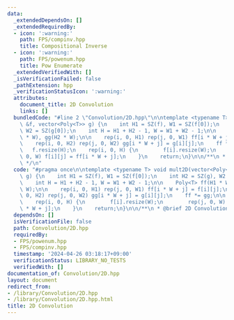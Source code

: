 ```yaml
---
data:
  _extendedDependsOn: []
  _extendedRequiredBy:
  - icon: ':warning:'
    path: FPS/compinv.hpp
    title: Compositional Inverse
  - icon: ':warning:'
    path: FPS/powenum.hpp
    title: Pow Enumerate
  _extendedVerifiedWith: []
  _isVerificationFailed: false
  _pathExtension: hpp
  _verificationStatusIcon: ':warning:'
  attributes:
    document_title: 2D Convolution
    links: []
  bundledCode: "#line 2 \"Convolution/2D.hpp\"\n\ntemplate <typename T> void mult2D(vector<Poly<T>>\
    \ &f, vector<Poly<T>> g) {\n    int H1 = SZ(f), W1 = SZ(f[0]);\n    int H2 = SZ(g),\
    \ W2 = SZ(g[0]);\n    int H = H1 + H2 - 1, W = W1 + W2 - 1;\n\n    Poly<T> ff(H1\
    \ * W), gg(H2 * W);\n\n    rep(i, 0, H1) rep(j, 0, W1) ff[i * W + j] = f[i][j];\n\
    \    rep(i, 0, H2) rep(j, 0, W2) gg[i * W + j] = g[i][j];\n    ff *= gg;\n\n \
    \   f.resize(H);\n    rep(i, 0, H) {\n        f[i].resize(W);\n        rep(j,\
    \ 0, W) f[i][j] = ff[i * W + j];\n    }\n    return;\n}\n\n/**\n * @brief 2D Convolution\n\
    \ */\n"
  code: "#pragma once\n\ntemplate <typename T> void mult2D(vector<Poly<T>> &f, vector<Poly<T>>\
    \ g) {\n    int H1 = SZ(f), W1 = SZ(f[0]);\n    int H2 = SZ(g), W2 = SZ(g[0]);\n\
    \    int H = H1 + H2 - 1, W = W1 + W2 - 1;\n\n    Poly<T> ff(H1 * W), gg(H2 *\
    \ W);\n\n    rep(i, 0, H1) rep(j, 0, W1) ff[i * W + j] = f[i][j];\n    rep(i,\
    \ 0, H2) rep(j, 0, W2) gg[i * W + j] = g[i][j];\n    ff *= gg;\n\n    f.resize(H);\n\
    \    rep(i, 0, H) {\n        f[i].resize(W);\n        rep(j, 0, W) f[i][j] = ff[i\
    \ * W + j];\n    }\n    return;\n}\n\n/**\n * @brief 2D Convolution\n */"
  dependsOn: []
  isVerificationFile: false
  path: Convolution/2D.hpp
  requiredBy:
  - FPS/powenum.hpp
  - FPS/compinv.hpp
  timestamp: '2024-04-26 03:18:17+09:00'
  verificationStatus: LIBRARY_NO_TESTS
  verifiedWith: []
documentation_of: Convolution/2D.hpp
layout: document
redirect_from:
- /library/Convolution/2D.hpp
- /library/Convolution/2D.hpp.html
title: 2D Convolution
---
```


